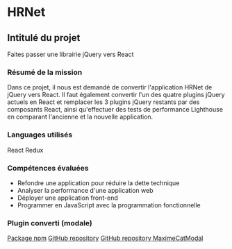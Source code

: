 # HRNet

## Intitulé du projet

Faites passer une librairie jQuery vers React

### Résumé de la mission

Dans ce projet, il nous est demandé de convertir l'application HRNet de jQuery vers React. Il faut également convertir l'un des quatre plugins jQuery actuels en React et remplacer les 3 plugins jQuery restants par des composants React, ainsi qu'effectuer des tests de performance Lighthouse en comparant l'ancienne et la nouvelle application.

### Languages utilisés

React
Redux

### Compétences évaluées

* Refondre une application pour réduire la dette technique
* Analyser la performance d'une application web
* Déployer une application front-end
* Programmer en JavaScript avec la programmation fonctionnelle

### Plugin converti (modale)

[Package npm](https://www.npmjs.com/package/maxime-cat-modal)
[GitHub repository](https://github.com/Maximecat/Maximecat_14_31122023)
[GitHub repository MaximeCatModal](https://github.com/Maximecat/MaximeCatModal)
